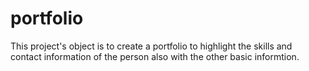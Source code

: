 # portfolio

This project's object is  to create a portfolio to highlight the skills and contact information of the person also with the other basic informtion.
